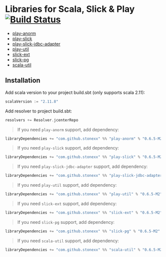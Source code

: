 # Libraries for Scala, Slick & Play [![Build Status](https://travis-ci.org/stonexx/lib.svg?branch=master)](https://travis-ci.org/stonexx/lib)

- [play-anorm](https://github.com/stonexx/lib/tree/master/src/play-anorm)
- [play-slick](https://github.com/stonexx/lib/tree/master/src/play-slick)
- [play-slick-jdbc-adapter](https://github.com/stonexx/lib/tree/master/src/play-slick-jdbc-adapter)
- [play-util](https://github.com/stonexx/lib/tree/master/src/play-util)
- [slick-ext](https://github.com/stonexx/lib/tree/master/src/slick-ext)
- [slick-pg](https://github.com/stonexx/lib/tree/master/src/slick-pg)
- [scala-util](https://github.com/stonexx/lib/tree/master/src/scala-util)

Installation
------------

Add scala version to your project build.sbt (only supports scala 2.11):
```scala
scalaVersion := "2.11.8"
```

Add resolver to project build.sbt:
```scala
resolvers += Resolver.jcenterRepo
```

> If you need `play-anorm` support, add dependency:
```scala
libraryDependencies += "com.github.stonexx" %% "play-anorm" % "0.6.5-M2"
```

> If you need `play-slick` support, add dependency:
```scala
libraryDependencies += "com.github.stonexx" %% "play-slick" % "0.6.5-M2"
```

> If you need `play-slick-jdbc-adapter` support, add dependency:
```scala
libraryDependencies += "com.github.stonexx" %% "play-slick-jdbc-adapter" % "0.6.5-M2"
```

> If you need `play-util` support, add dependency:
```scala
libraryDependencies += "com.github.stonexx" %% "play-util" % "0.6.5-M2"
```

> If you need `slick-ext` support, add dependency:
```scala
libraryDependencies += "com.github.stonexx" %% "slick-ext" % "0.6.5-M2"
```

> If you need `slick-pg` support, add dependency:
```scala
libraryDependencies += "com.github.stonexx" %% "slick-pg" % "0.6.5-M2"
```

> If you need `scala-util` support, add dependency:
```scala
libraryDependencies += "com.github.stonexx" %% "scala-util" % "0.6.5-M2"
```
